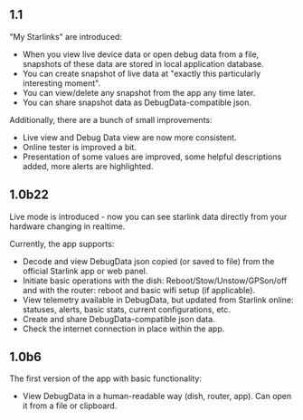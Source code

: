 
## 1.1

"My Starlinks" are introduced:

- When you view live device data or open debug data from a file, snapshots of these data are stored
  in local application database.
- You can create snapshot of live data at "exactly this particularly interesting moment".
- You can view/delete any snapshot from the app any time later.
- You can share snapshot data as DebugData-compatible json.

Additionally, there are a bunch of small improvements:

- Live view and Debug Data view are now more consistent.
- Online tester is improved a bit.
- Presentation of some values are improved, some helpful descriptions added, more alerts are highlighted.

## 1.0b22

Live mode is introduced - now you can see starlink data directly from your hardware
changing in realtime.

Currently, the app supports:
- Decode and view DebugData json copied (or saved to file) from the official Starlink app or web panel.
- Initiate basic operations with the dish: Reboot/Stow/Unstow/GPSon/off and with the router: reboot and basic wifi setup (if applicable).
- View telemetry available in DebugData, but updated from Starlink online: statuses, alerts, basic stats, current configurations, etc.
- Create and share DebugData-compatible json data.
- Check the internet connection in place within the app.

## 1.0b6

The first version of the app with basic functionality:

- View DebugData in a human-readable way (dish, router, app). Can open it from a file or clipboard.   